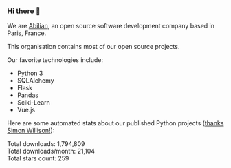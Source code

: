 ### Hi there 👋

We are [Abilian](https://abilian.com/), an open source software development company based in Paris, France.

This organisation contains most of our open source projects.

Our favorite technologies include:

- Python 3
- SQLAlchemy
- Flask
- Pandas
- Sciki-Learn
- Vue.js

Here are some automated stats about our published Python projects
([thanks Simon Willison!][sw-post]):

<!--marker-->
Total downloads: 1,794,809<br>
Total downloads/month: 21,104<br>
Total stars count: 259
<!--end-->

[sw-post]: https://simonwillison.net/2020/Jul/10/self-updating-profile-readme/